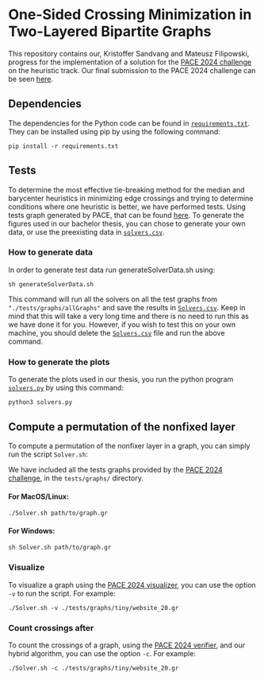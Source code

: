# One-Sided Crossing Minimization in Two-Layered Bipartite Graphs

This repository contains our, Kristoffer Sandvang and Mateusz Filipowski, progress for the implementation of a solution for the [PACE 2024 challenge](https://pacechallenge.org/2024/) on the heuristic track. Our final submission to the PACE 2024 challenge can be seen [here](https://github.com/KristofferSandvang/PACE2024).

## Dependencies 
The dependencies for the Python code can be found in [`requirements.txt`](requirements.txt). They can be installed using pip by using the following command:
```
pip install -r requirements.txt
```

## Tests
To determine the most effective tie-breaking method for the median and barycenter heuristics in minimizing edge crossings and trying to determine conditions where one heuristic is better, we have performed tests. Using tests graph generated by PACE, that can be found [here](https://pacechallenge.org/2024/). To generate the figures used in our bachelor thesis, you can chose to generate your own data, or use the preexisting data in [`solvers.csv`](./solvers.csv).

### How to generate data

In order to generate test data run generateSolverData.sh using:
```
sh generateSolverData.sh
```

This command will run all the solvers on all the test graphs from ```"./tests/graphs/allGraphs"``` and save the results in [`Solvers.csv`](Solvers.csv). Keep in mind that this will take a very long time and there is no need to run this as we have done it for you. However, if you wish to test this on your own machine, you should delete the [`Solvers.csv`](Solvers.csv) file and run the above command.

### How to generate the plots
To generate the plots used in our thesis, you run the python program [`solvers.py`](solvers.py) by using this command:

```
python3 solvers.py
```

## Compute a permutation of the nonfixed layer
To compute a permutation of the nonfixer layer in a graph, you can simply run the script `Solver.sh`:

We have included all the tests graphs provided by the [PACE 2024 challenge](https://pacechallenge.org/2024/), in the `tests/graphs/` directory. 
 
#### For MacOS/Linux:
```
./Solver.sh path/to/graph.gr
```
#### For Windows:
```
sh Solver.sh path/to/graph.gr
```
### Visualize
To visualize a graph using the [PACE 2024 visualizer](https://pacechallenge.org/2024/visualizer/), you can use the option `-v` to run the script. For example:
```
./Solver.sh -v ./tests/graphs/tiny/website_20.gr
```
### Count crossings after
To count the crossings of a graph, using the [PACE 2024 verifier](https://pacechallenge.org/2024/verifier/), and our hybrid algorithm, you can use the option `-c`. For example:

```
./Solver.sh -c ./tests/graphs/tiny/website_20.gr
```